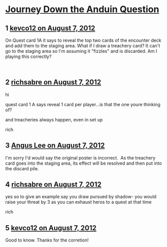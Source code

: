 # [Journey Down the Anduin Question](https://community.fantasyflightgames.com/topic/68706-journey-down-the-anduin-question/)

## 1 [kevco12 on August 7, 2012](https://community.fantasyflightgames.com/topic/68706-journey-down-the-anduin-question/?do=findComment&comment=669886)

On Quest card 1A it says to reveal the top two cards of the encounter deck and add them to the staging area. What if I draw a treachery card? It can't go to the staging area so I'm assuming it "fizzles" and is discarded. Am I playing this correctly?

 

## 2 [richsabre on August 7, 2012](https://community.fantasyflightgames.com/topic/68706-journey-down-the-anduin-question/?do=findComment&comment=669922)

hi

quest card 1 A says reveal 1 card per player…is that the one youre thinking of?

and treacheries always happen, even in set up

rich

## 3 [Angus Lee on August 7, 2012](https://community.fantasyflightgames.com/topic/68706-journey-down-the-anduin-question/?do=findComment&comment=669928)

I'm sorry I'd would say the original poster is incorrect.  As the treachery card goes into the staging area, its effect will be resolved and then put into the discard pile.

## 4 [richsabre on August 7, 2012](https://community.fantasyflightgames.com/topic/68706-journey-down-the-anduin-question/?do=findComment&comment=669931)

yes so to give an example say you draw pursued by shadow- you would raise your threat by 3 as you can exhaust heros to a quest at that time

rich

## 5 [kevco12 on August 7, 2012](https://community.fantasyflightgames.com/topic/68706-journey-down-the-anduin-question/?do=findComment&comment=670075)

Good to know. Thanks for the corretion!

